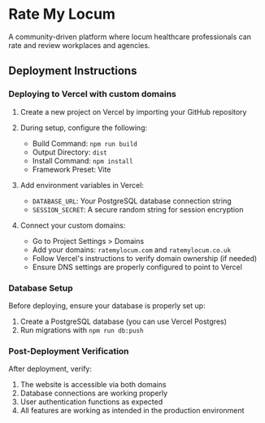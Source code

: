 # Rate My Locum

A community-driven platform where locum healthcare professionals can rate and review workplaces and agencies.

## Deployment Instructions

### Deploying to Vercel with custom domains

1. Create a new project on Vercel by importing your GitHub repository
2. During setup, configure the following:
   - Build Command: `npm run build`
   - Output Directory: `dist`
   - Install Command: `npm install`
   - Framework Preset: Vite

3. Add environment variables in Vercel:
   - `DATABASE_URL`: Your PostgreSQL database connection string
   - `SESSION_SECRET`: A secure random string for session encryption

4. Connect your custom domains:
   - Go to Project Settings > Domains
   - Add your domains: `ratemylocum.com` and `ratemylocum.co.uk`
   - Follow Vercel's instructions to verify domain ownership (if needed)
   - Ensure DNS settings are properly configured to point to Vercel

### Database Setup

Before deploying, ensure your database is properly set up:

1. Create a PostgreSQL database (you can use Vercel Postgres)
2. Run migrations with `npm run db:push`

### Post-Deployment Verification

After deployment, verify:
1. The website is accessible via both domains
2. Database connections are working properly
3. User authentication functions as expected
4. All features are working as intended in the production environment